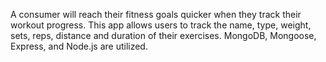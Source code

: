 A consumer will reach their fitness goals quicker when they track their workout progress. 
This app allows users to track the name, type, weight, sets, reps, distance and duration of their exercises. 
MongoDB, Mongoose, Express, and Node.js are utilized.



